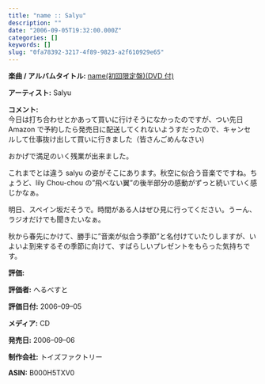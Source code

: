 ```yaml
---
title: "name :: Salyu"
description: ""
date: "2006-09-05T19:32:00.000Z"
categories: []
keywords: []
slug: "0fa78392-3217-4f89-9823-a2f610929e65"
---
```


**楽曲 / アルバムタイトル:** [name(初回限定盤)(DVD 付)](http://www.amazon.co.jp/exec/obidos/ASIN/B000H5TXV0/mrchildrenonl-22/ref=nosim/)

**アーティスト:** Salyu

**コメント:**   
今日は打ち合わせとかあって買いに行けそうになかったのですが、つい先日 Amazon で予約したら発売日に配送してくれないようすだったので、キャンセルして仕事抜け出して買いに行きました（皆さんごめんなさい)

おかげで満足のいく残業が出来ました。

これまでとは違う salyu の姿がそこにあります。秋空に似合う音楽でですね。ちょうど、lily Chou-chou の”飛べない翼”の後半部分の感動がずっと続いていく感じかなぁ。

明日、スペイン坂だそうで。時間がある人はぜひ見に行ってください。うーん、ラジオだけでも聞きたいなぁ。

秋から春先にかけて、勝手に”音楽が似合う季節”と名付けていたりしますが、いよいよ到来するその季節に向けて、すばらしいプレゼントをもらった気持ちです。

**評価:**

**評価者:** へるべすと

**評価日付:** 2006–09–05

**メディア:** CD

**発売日:** 2006–09–06

**制作会社:** トイズファクトリー

**ASIN:** B000H5TXV0
